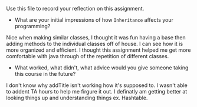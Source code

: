 Use this file to record your reflection on this assignment.

- What are your initial impressions of how `Inheritance` affects your programming?

Nice when making similar classes, I thought it was fun having a base then adding methods to the individual classes off of house. I can see how it is more organized and efficient. I thought this assignment helped me get more comfortable with java through of the repetition of different classes.

- What worked, what didn't, what advice would you give someone taking this course in the future?

I don't know why addTitle isn't working how it's supposed to. I wasn't able to addent TA hours to help me firgure it out. I definatly am getting better at looking things up and understanding things ex. Hashtable.
